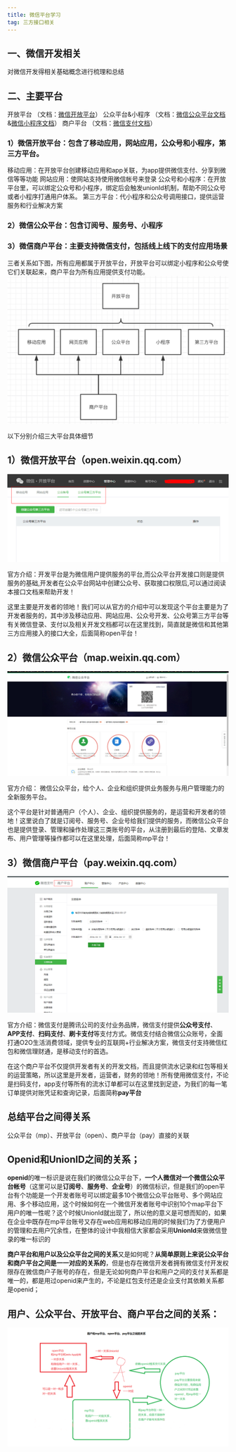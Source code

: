```yaml
---
title: 微信平台学习
tag: 三方接口相关
---
```

<!--more-->
## 一、微信开发相关
对微信开发得相关基础概念进行梳理和总结
## 二、主要平台
开放平台            （文档：[微信开放平台](https://developers.weixin.qq.com/doc/oplatform/Third-party_Platforms/2.0/getting_started/terminology_introduce.html)）
公众平台&小程序 （文档：[微信公众平台文档](https://developers.weixin.qq.com/doc/offiaccount/Getting_Started/Overview.html)&[微信小程序文档](https://developers.weixin.qq.com/miniprogram/dev/framework/)）
商户平台            （文档：[微信支付文档](https://pay.weixin.qq.com/wiki/doc/apiv3/index.shtml)）
### 1）微信开放平台：包含了移动应用，网站应用，公众号和小程序，第三方平台。

移动应用：在开放平台创建移动应用和app关联，为app提供微信支付、分享到微信等等功能
网站应用：使网站支持使用微信帐号来登录
公众号和小程序：在开放平台里，可以绑定公众号和小程序，绑定后会触发unionId机制，帮助不同公众号或者小程序打通用户体系。
第三方平台：代小程序和公众号调用接口，提供运营服务和行业解决方案

### 2）微信公众平台：包含订阅号、服务号、小程序
### 3）微信商户平台：主要支持微信支付，包括线上线下的支付应用场景


三者关系如下图，所有应用都属于开放平台，开放平台可以绑定小程序和公众号使它们关联起来，商户平台为所有应用提供支付功能。
![image.png](./微信平台学习/3b40dc4583177e38ec6bc356e4bc4350.png)

以下分别介绍三大平台具体细节
## 1）微信开放平台（open.weixin.qq.com）
![image.png](./微信平台学习/c09b99515ca9819682d1bc8744d3ca0b.png)


官方介绍：开发平台是为微信用户提供服务的平台,而公众平台开发接口则是提供服务的基础,开发者在公众平台网站中创建公众号、获取接口权限后,可以通过阅读本接口文档来帮助开发！

这里主要是开发者的领地！我们可以从官方的介绍中可以发现这个平台主要是为了开发者服务的，其中涉及移动应用、网站应用、公众号开发、公众号第三方平台等有关微信登录、支付以及相关开发文档都可以在这里找到，简直就是微信和其他第三方应用接入的接口大全，后面简称open平台！

## 2）微信公众平台（map.weixin.qq.com）

![image.png](./微信平台学习/3618f1544a557ab9d3af70c2f00e9b12.png)

官方介绍： 微信公众平台，给个人、企业和组织提供业务服务与用户管理能力的全新服务平台。

这个平台是针对普通用户（个人）、企业、组织提供服务的，是运营和开发者的领地！这里说白了就是订阅号、服务号、企业号给我们提供的服务，而微信公众平台也是提供登录、管理和操作处理这三类账号的平台，从注册到最后的登陆、文章发布、用户管理等操作都可以在这里处理，后面简称mp平台！
## 3）微信商户平台（pay.weixin.qq.com）
![image.png](./微信平台学习/83ae896f72d6f7e1f9c86ab5fd16c829.png)

官方介绍：微信支付是腾讯公司的支付业务品牌，微信支付提供**公众号支付**、**APP支付**、**扫码支付**、**刷卡支付**等支付方式。微信支付结合微信公众账号，全面打通O2O生活消费领域，提供专业的互联网+行业解决方案，微信支付支持微信红包和微信理财通，是移动支付的首选。

在这个商户平台不仅提供开发者有关的开发文档，而且提供流水记录和红包等相关的运营策略，所以这里是开发者，运营者，财务的领地！所有使用微信支付，不论是扫码支付，app支付等所有的流水订单都可以在这里找到足迹，为我们的每一笔订单提供对账凭证和查询记录，后面简称**pay平台**
## 总结平台之间得关系
公众平台（mp）、开放平台（open）、商户平台（pay）直接的关联


## Openid和UnionID之间的关系；

**openid**的唯一标识是说在我们的微信公众平台下，**一个人微信对一个微信公众平台帐号**（这里可以是**订阅号**、**服务号**、**企业号**）的微信标识，但是我们的open平台有个功能是一个开发者账号可以绑定最多10个微信公众平台账号、多个网站应用、多个移动应用，这个时候如何在一个微信开发者账号中识别10个map平台下用户的唯一性呢？这个时候UnionId就出现了，所以他的意义是可想而知的，如果在企业中既存在mp平台账号又存在web应用和移动应用的时候我们为了方便用户的管理和去用户冗余性，在整体的设计中我相信大家都会采用**UnionId**来做微信登录的唯一标识的

**商户平台和用户以及公众平台之间的关系**又是如何呢？**从简单原则上来说公众平台和商户平台之间是一一对应的关系的**，但是也存在微信开发者拥有微信支付开发权限存在微信商户子账号的存在，但是无论如何商户平台和用户之间的支付关系都是唯一的，都是用过openid来产生的，不论是红包支付还是企业支付其依赖关系都是openid；

## 用户、公众平台、开放平台、商户平台之间的关系：

![无标题.png](./微信平台学习/b8c083114d67926d6273706e6b1702be.png)

